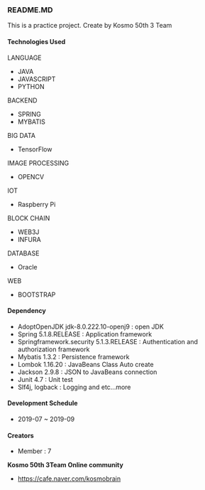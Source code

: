 ### README.MD

This is a practice project. Create by Kosmo 50th 3 Team 


#### Technologies Used
LANGUAGE
- JAVA
- JAVASCRIPT
- PYTHON

BACKEND
- SPRING
- MYBATIS

BIG DATA
- TensorFlow

IMAGE PROCESSING
- OPENCV

IOT
- Raspberry Pi

BLOCK CHAIN
- WEB3J
- INFURA

DATABASE
- Oracle

WEB 
- BOOTSTRAP


#### Dependency
- AdoptOpenJDK jdk-8.0.222.10-openj9 : open JDK
- Spring 5.1.8.RELEASE : Application framework
- Springframework.security 5.1.3.RELEASE : Authentication and authorization framework 
- Mybatis 1.3.2 : Persistence framework
- Lombok 1.16.20 : JavaBeans Class Auto create
- Jackson 2.9.8 : JSON to JavaBeans connection
- Junit 4.7 : Unit test
- Slf4j, logback : Logging 
and etc...more 

#### Development Schedule
- 2019-07 ~ 2019-09



#### Creators
- Member : 7

**Kosmo 50th 3Team Online community**

- <https://cafe.naver.com/kosmobrain>
